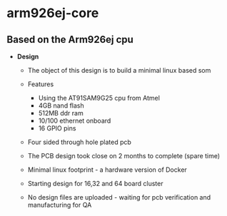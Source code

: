 # arm926ej-core

## Based on the Arm926ej cpu 

 * **Design**
   * The object of this design is to build a minimal linux based som
   * Features
     * Using the AT91SAM9G25 cpu from Atmel
     * 4GB nand flash 
     * 512MB ddr ram
     * 10/100 ethernet onboard
     * 16 GPIO pins
   
   * Four sided through hole plated pcb
   * The PCB design took close on 2 months to complete (spare time)
   * Minimal linux footprint - a hardware version of Docker
   * Starting design for 16,32 and 64 board cluster
   * No design files are uploaded - waiting for pcb verification and manufacturing for QA
 
  
